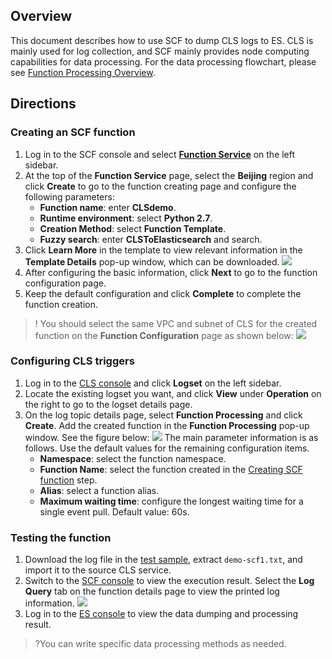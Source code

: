 ## Overview

This document describes how to use SCF to dump CLS logs to ES. CLS is mainly used for log collection, and SCF mainly provides node computing capabilities for data processing. For the data processing flowchart, please see [Function Processing Overview](https://intl.cloud.tencent.com/document/product/614/38883).

## Directions


### Creating an SCF function

1. Log in to the SCF console and select <b>[Function Service](https://console.cloud.tencent.com/scf/list)</b> on the left sidebar.
2. At the top of the **Function Service** page, select the **Beijing** region and click **Create** to go to the function creating page and configure the following parameters:
   - **Function name**: enter **CLSdemo**.
   - **Runtime environment**: select **Python 2.7**.
   - **Creation Method**: select **Function Template**.
   - **Fuzzy search**: enter **CLSToElasticsearch** and search.
3. Click **Learn More** in the template to view relevant information in the **Template Details** pop-up window, which can be downloaded.
![](https://main.qcloudimg.com/raw/dd8e76ba274ee692d67541c8f66ae9fa.png)
4. After configuring the basic information, click **Next** to go to the function configuration page.
5. Keep the default configuration and click **Complete** to complete the function creation.
> ! You should select the same VPC and subnet of CLS for the created function on the **Function Configuration** page as shown below:
> ![](https://main.qcloudimg.com/raw/a329381190dcf6ad0883f5f8a51a9567.png)
> 

### Configuring CLS triggers

1. Log in to the [CLS console](https://console.cloud.tencent.com/cls) and click **Logset** on the left sidebar.
2. Locate the existing logset you want, and click **View** under **Operation** on the right to go to the logset details page.
3. On the log topic details page, select **Function Processing** and click **Create**. Add the created function in the **Function Processing** pop-up window. See the figure below:
![](https://main.qcloudimg.com/raw/ee3aa3a2ca88355e80a415a402c2994f.jpg)
The main parameter information is as follows. Use the default values for the remaining configuration items.
   - **Namespace**: select the function namespace.
   - **Function Name**: select the function created in the [Creating SCF function](#step03) step.
   - **Alias**: select a function alias.
   - **Maximum waiting time**: configure the longest waiting time for a single event pull. Default value: 60s.

### Testing the function

1. Download the log file in the [test sample](https://main.qcloudimg.com/raw/6e0d4837eefd0ce77dac8a3973acdf39.zip), extract `demo-scf1.txt`, and import it to the source CLS service.
2. Switch to the [SCF console](https://console.cloud.tencent.com/scf/list?rid=8&ns=default) to view the execution result.
Select the **Log Query** tab on the function details page to view the printed log information.
![](https://main.qcloudimg.com/raw/b4d8dd0a4a236ab4cb35f2e7d3160649.png)
3. Log in to the [ES console](https://console.cloud.tencent.com/es) to view the data dumping and processing result.
> ?You can write specific data processing methods as needed.
